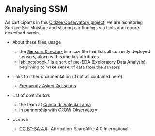 # Analysing SSM
As participants in this [Citizen Observatory project](https://growobservatory.org), we are monitoring Surface Soil Moisture and sharing our findings via tools and reports described herein.

- About these files, usage
  - the [Sensors Directory](sensors_directory2.csv) is a .csv file that lists all currently deployed sensors, along with some key attributes
  - [lab_notebook_1](https://github.com/ludwa6/Analysing-SSM/blob/master/lab_notebook_1.ipynb) is a sort of pre-EDA (Exploratory Data Analysis), beginning to make sense of [data from the sensors](sensor_data2)

- Links to other documentation (if not all contained here)
  - [Frequently Asked Questions](/docs/faq.md)
- List of contributors
  - the team at [Quinta do Vale da Lama](http://www.valedalama.net)
  - in partnership with [GROW Observatory](https://growobservatory.org)
- Licence
  - [CC BY-SA 4.0](https://creativecommons.org/licenses/by-sa/4.0/) : Attribution-ShareAlike 4.0 International
